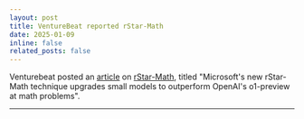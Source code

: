 ```yaml
---
layout: post
title: VentureBeat reported rStar-Math
date: 2025-01-09
inline: false
related_posts: false
---
```


Venturebeat posted an <a href="https://venturebeat.com/ai/microsofts-new-rstar-math-technique-upgrades-small-models-to-outperform-openais-o1-preview-at-math-problems">article</a>  on <a href="https://arxiv.org/abs/2501.04519">rStar-Math</a>, titled "Microsoft's new rStar-Math technique upgrades small models to outperform OpenAI's o1-preview at math problems".


---
